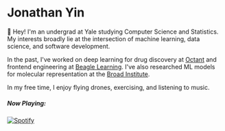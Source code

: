 # Jonathan Yin

:wave: Hey! I'm an undergrad at Yale studying Computer Science and Statistics. My interests broadly lie at the intersection of machine learning, data science, and software development.

In the past, I've worked on deep learning for drug discovery at [Octant](https://www.octant.bio/) and frontend engineering at [Beagle Learning](https://en.beaglelearning.com/). I've also researched ML models for molecular representation at the [Broad Institute](https://www.broadinstitute.org/).

In my free time, I enjoy flying drones, exercising, and listening to music.

<h5 align="left">Now Playing:</h5>

[![Spotify](https://github-readme-spotify-integration.vercel.app/api/spotify)](https://open.spotify.com/user/31zxxcqxoxpt32xqkeagawfbttte?si=a2dbfea93b6b4113)
